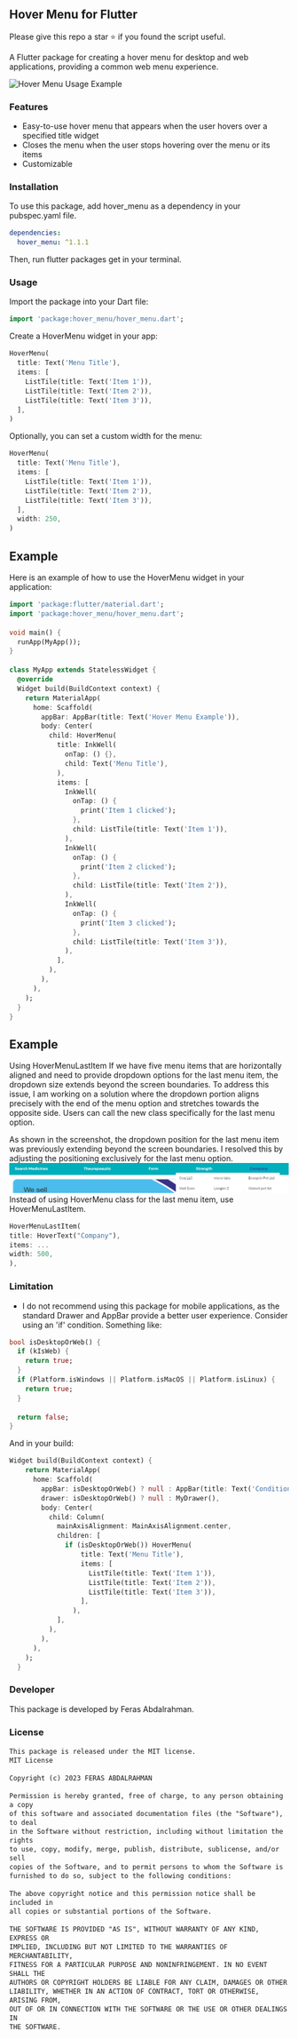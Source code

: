 ## Hover Menu for Flutter
Please give this repo a star ⭐ if you found the script useful.

A Flutter package for creating a hover menu for desktop and web applications, providing a common web menu experience.

![Hover Menu Usage Example](https://raw.githubusercontent.com/doonfrs/hover_menu/cb0f0abda152ccfaf05fb9f075f9a8a903c406f9/example/assets/example.gif)

### Features
- Easy-to-use hover menu that appears when the user hovers over a specified title widget
- Closes the menu when the user stops hovering over the menu or its items
- Customizable

### Installation
To use this package, add hover_menu as a dependency in your pubspec.yaml file.
```yaml
dependencies:
  hover_menu: ^1.1.1
```
Then, run flutter packages get in your terminal.

### Usage
Import the package into your Dart file:
```dart
import 'package:hover_menu/hover_menu.dart';
```
Create a HoverMenu widget in your app:
```dart
HoverMenu(
  title: Text('Menu Title'),
  items: [
    ListTile(title: Text('Item 1')),
    ListTile(title: Text('Item 2')),
    ListTile(title: Text('Item 3')),
  ],
)
```
Optionally, you can set a custom width for the menu:
```dart
HoverMenu(
  title: Text('Menu Title'),
  items: [
    ListTile(title: Text('Item 1')),
    ListTile(title: Text('Item 2')),
    ListTile(title: Text('Item 3')),
  ],
  width: 250,
)
```
## Example
Here is an example of how to use the HoverMenu widget in your application:
```dart
import 'package:flutter/material.dart';
import 'package:hover_menu/hover_menu.dart';

void main() {
  runApp(MyApp());
}

class MyApp extends StatelessWidget {
  @override
  Widget build(BuildContext context) {
    return MaterialApp(
      home: Scaffold(
        appBar: AppBar(title: Text('Hover Menu Example')),
        body: Center(
          child: HoverMenu(
            title: InkWell(
              onTap: () {},
              child: Text('Menu Title'),
            ),
            items: [
              InkWell(
                onTap: () {
                  print('Item 1 clicked');
                },
                child: ListTile(title: Text('Item 1')),
              ),
              InkWell(
                onTap: () {
                  print('Item 2 clicked');
                },
                child: ListTile(title: Text('Item 2')),
              ),
              InkWell(
                onTap: () {
                  print('Item 3 clicked');
                },
                child: ListTile(title: Text('Item 3')),
              ),
            ],
          ),
        ),
      ),
    );
  }
}
```
## Example
Using HoverMenuLastItem
If we have five menu items that are horizontally aligned and need to provide dropdown options for the last menu item, the dropdown size extends beyond the screen boundaries. To address this issue, I am working on a solution where the dropdown portion aligns precisely with the end of the menu option and stretches towards the opposite side. Users can call the new class specifically for the last menu option.

As shown in the screenshot, the dropdown position for the last menu item was previously extending beyond the screen boundaries. I resolved this by adjusting the positioning exclusively for the last menu option.
![Last Menu Usage Example](https://raw.githubusercontent.com/doonfrs/hover_menu/main/example/assets/example-last-item.png)
Instead of using HoverMenu class for the last menu item, use HoverMenuLastItem.
```dart
HoverMenuLastItem(
title: HoverText("Company"),
items: ...
width: 500,
),
```


### Limitation
- I do not recommend using this package for mobile applications, as the standard Drawer and AppBar provide a better user experience. Consider using an 'if' condition.
Something like:
```dart
bool isDesktopOrWeb() {
  if (kIsWeb) {
    return true;
  }
  if (Platform.isWindows || Platform.isMacOS || Platform.isLinux) {
    return true;
  }

  return false;
}
```
And in your build:
```dart
Widget build(BuildContext context) {
    return MaterialApp(
      home: Scaffold(
        appBar: isDesktopOrWeb() ? null : AppBar(title: Text('Conditional Widget Example')),
        drawer: isDesktopOrWeb() ? null : MyDrawer(),
        body: Center(
          child: Column(
            mainAxisAlignment: MainAxisAlignment.center,
            children: [
              if (isDesktopOrWeb()) HoverMenu(
                  title: Text('Menu Title'),
                  items: [
                    ListTile(title: Text('Item 1')),
                    ListTile(title: Text('Item 2')),
                    ListTile(title: Text('Item 3')),
                  ],
                ),
            ],
          ),
        ),
      ),
    );
  }
```

### Developer
This package is developed by Feras Abdalrahman.

### License
```
This package is released under the MIT license.
MIT License

Copyright (c) 2023 FERAS ABDALRAHMAN

Permission is hereby granted, free of charge, to any person obtaining a copy
of this software and associated documentation files (the "Software"), to deal
in the Software without restriction, including without limitation the rights
to use, copy, modify, merge, publish, distribute, sublicense, and/or sell
copies of the Software, and to permit persons to whom the Software is
furnished to do so, subject to the following conditions:

The above copyright notice and this permission notice shall be included in
all copies or substantial portions of the Software.

THE SOFTWARE IS PROVIDED "AS IS", WITHOUT WARRANTY OF ANY KIND, EXPRESS OR
IMPLIED, INCLUDING BUT NOT LIMITED TO THE WARRANTIES OF MERCHANTABILITY,
FITNESS FOR A PARTICULAR PURPOSE AND NONINFRINGEMENT. IN NO EVENT SHALL THE
AUTHORS OR COPYRIGHT HOLDERS BE LIABLE FOR ANY CLAIM, DAMAGES OR OTHER
LIABILITY, WHETHER IN AN ACTION OF CONTRACT, TORT OR OTHERWISE, ARISING FROM,
OUT OF OR IN CONNECTION WITH THE SOFTWARE OR THE USE OR OTHER DEALINGS IN
THE SOFTWARE.
```

